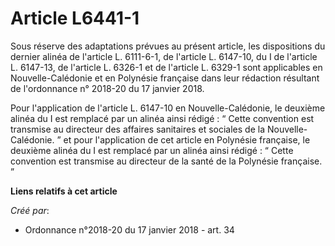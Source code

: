 # Article L6441-1

Sous réserve des adaptations prévues au présent article, les dispositions du dernier alinéa de l'article L. 6111-6-1, de
l'article L. 6147-10, du I de l'article L. 6147-13, de l'article L. 6326-1 et de l'article L. 6329-1 sont applicables en
Nouvelle-Calédonie et en Polynésie française dans leur rédaction résultant de l'ordonnance n° 2018-20 du 17 janvier 2018.

Pour l'application de l'article L. 6147-10 en Nouvelle-Calédonie, le deuxième alinéa du I est remplacé par un alinéa ainsi
rédigé : “ Cette convention est transmise au directeur des affaires sanitaires et sociales de la Nouvelle-Calédonie. ” et
pour l'application de cet article en Polynésie française, le deuxième alinéa du I est remplacé par un alinéa ainsi rédigé : “
Cette convention est transmise au directeur de la santé de la Polynésie française. ”

**Liens relatifs à cet article**

_Créé par_:

  - Ordonnance n°2018-20 du 17 janvier 2018 - art. 34
